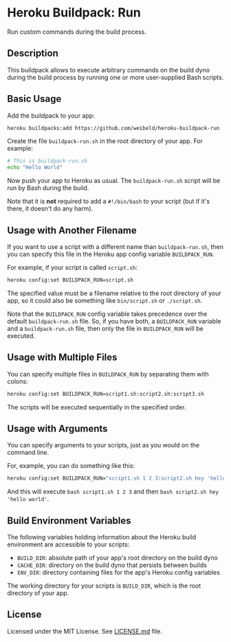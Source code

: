 # Heroku Buildpack: Run

Run custom commands during the build process.


## Description

This buildpack allows to execute arbitrary commands on the build dyno during the build process by running one or more user-supplied Bash scripts.


## Basic Usage

Add the buildpack to your app:

~~~bash
heroku buildpacks:add https://github.com/weibeld/heroku-buildpack-run
~~~

Create the file `buildpack-run.sh` in the root directory of your app. For example:

~~~bash
# This is buildpack-run.sh
echo "Hello World"
~~~

Now push your app to Heroku as usual. The `buildpack-run.sh` script will be run by Bash during the build.

Note that it is **not** required to add a `#!/bin/bash` to your script (but if it's there, it doesn't do any harm).

## Usage with Another Filename

If you want to use a script with a different name than `buildpack-run.sh`, then you can specify this file in the Heroku app config variable `BUILDPACK_RUN`.

For example, if your script is called `script.sh`:

~~~bash
heroku config:set BUILDPACK_RUN=script.sh
~~~

The specified value must be a filename relative to the root directory of your app, so it could also be something like `bin/script.sh` or `./script.sh`.

Note that the `BUILDPACK_RUN` config variable takes precedence over the default `buildpack-run.sh` file. So, if you have both, a `BUILDPACK_RUN` variable and a `buildpack-run.sh` file, then only the file in `BUILDPACK_RUN` will be executed.

## Usage with Multiple Files

You can specify multiple files in `BUILDPACK_RUN` by separating them with colons:

~~~bash
heroku config:set BUILDPACK_RUN=script1.sh:script2.sh:script3.sh
~~~

The scripts will be executed sequentially in the specified order.

## Usage with Arguments

You can specify arguments to your scripts, just as you would on the command line.

For, example, you can do something like this:

~~~bash
heroku config:set BUILDPACK_RUN="script1.sh 1 2 3:script2.sh hey 'hello world'"
~~~

And this will execute `bash script1.sh 1 2 3` and then `bash script2.sh hey 'hello world'`.

## Build Environment Variables

The following variables holding information about the Heroku build environment are accessible to your scripts:

- `BUILD_DIR`: absolute path of your app's root directory on the build dyno
- `CACHE_DIR`: directory on the build dyno that persists between builds
- `ENV_DIR`: directory containing files for the app's Heroku config variables

The working directory for your scripts is `BUILD_DIR`, which is the root directory of your app.

## License

Licensed under the MIT License. See [LICENSE.md](LICENSE.md) file.
